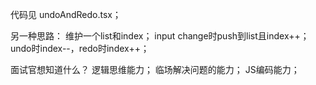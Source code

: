 代码见 undoAndRedo.tsx；

另一种思路：
    维护一个list和index；
    input change时push到list且index++；
    undo时index--，redo时index++；

面试官想知道什么？
    逻辑思维能力；
    临场解决问题的能力；
    JS编码能力；